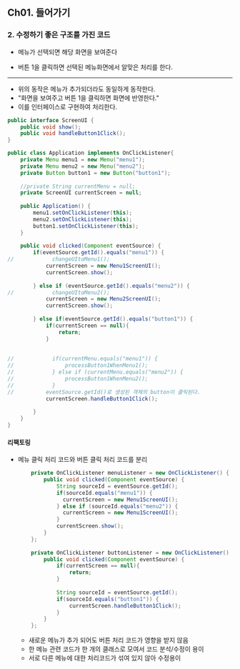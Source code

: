 ## Ch01. 들어가기



### 2. 수정하기 좋은 구조를 가진 코드

- 메뉴가 선택되면 해당 화면을 보여준다

- 버튼 1을 클릭하면 선택된 메뉴화면에서 알맞은 처리를 한다.

  

---------

- 위의 동작은 메뉴가 추가되더라도 동일하게 동작한다. 
- "화면을 보여주고 버튼 1을 클릭하면 화면에 반영한다."
- 이를 인터페이스로 구현하여 처리한다.

```java
public interface ScreenUI {
    public void show();
    public void handleButton1Click();
}
```



```java
public class Application implements OnClickListener{
    private Menu menu1 = new Menu("menu1");
    private Menu menu2 = new Menu("menu2");
    private Button button1 = new Button("button1");
    
    //private String currentMenu = null;
    private ScreenUI currentScreen = null;
    
    public Application() {
        menu1.setOnClickListener(this);
        menu2.setOnClickListener(this);
        button1.setOnClickListener(this);
    }
    
    public void clicked(Component eventSource) {
        if(eventSource.getId().equals("menu1")) {
//            changeUItoMenu1();
            currentScreen = new Menu1ScreenUI();
            currentScreen.show();
            
        } else if (eventSource.getId().equals("menu2")) {
//            changeUItoMenu2();
            currentScreen = new Menu2ScreenUI();
            currentScreen.show();
            
        } else if(eventSource.getId().equals("button1")) {
            if(currentScreen == null){
                return;
            }
            
            
//            if(currentMenu.equals("menu1")) {
//                processButton1WhenMenu1();
//            } else if (currentMenu.equals("menu2")) {
//                processButton1WhenMenu2();
//            }
// 		    eventSource.getId()로 생성된 객체의 button이 클릭된다.
            currentScreen.handleButton1Click();
            
        }
    }
}
```

#### 리팩토링

- 메뉴 클릭 처리 코드와 버튼 클릭 처리 코드를 분리

  ```java
      private OnClickListener menuListener = new OnClickListener() {
          public void clicked(Component eventSource) {
              String sourceId = eventSource.getId();
              if(sourceId.equals("menu1")) {
                currentScreen = new Menu1ScreenUI();  
              } else if (sourceId.equals("menu2")) {
                currentScreen = new Menu1ScreenUI();
              } 
              currentScreen.show();
          }
      };
      
      private OnClickListener buttonListener = new OnClickListener() {
          public void clicked(Component eventSource) {
              if(currentScreen == null){
                  return;
              }
              
              String sourceId = eventSource.getId();
              if(sourceId.equals("button1")) {
                  currentScreen.handleButton1Click();
              }
          }
      };
  ```

  - 새로운 메뉴가 추가 되어도 버튼 처리 코드가 영향을 받지 않음
  - 한 메뉴 관련 코드가 한 개의 클래스로 모여서 코드 분석/수정이 용이
  - 서로 다른 메뉴에 대한 처리코드가 섞여 있지 않아 수정용이











